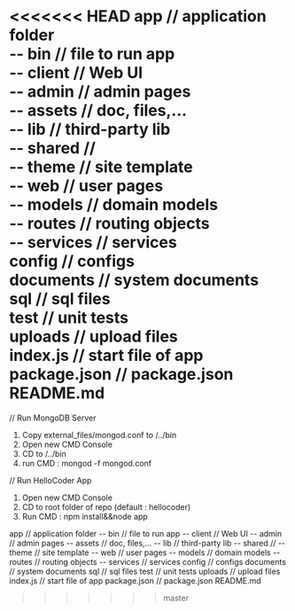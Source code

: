 <<<<<<< HEAD
app 		 // application folder <br />
-- bin  	 // file to run app <br />
-- client 	 // Web UI <br />
   -- admin  // admin pages <br />
   -- assets // doc, files,... <br />
   -- lib 	 // third-party lib <br />
   -- shared // <br />
   -- theme	 // site template <br />
   -- web	 // user pages <br />
-- models 	 // domain models <br />
-- routes	 // routing objects <br />
-- services	 // services <br />
config		 // configs <br />
documents	 // system documents <br />
sql 		 // sql files <br />
test		 // unit tests <br />
uploads		 // upload files <br />
index.js	 // start file of app <br />
package.json // package.json <br />
README.md
=======
// Run MongoDB Server
1. Copy external_files/mongod.conf to <your mongodb folder>/../bin
2. Open new CMD Console
3. CD to <your mongodb folder>/../bin
4. run CMD : mongod -f mongod.conf

// Run HelloCoder App
1. Open new CMD Console
2. CD to root folder of repo (default : hellocoder)
3. Run CMD : npm install&&node app

app 		 // application folder
-- bin  	 // file to run app
-- client 	 // Web UI
   -- admin  // admin pages
   -- assets // doc, files,...
   -- lib 	 // third-party lib
   -- shared // 
   -- theme	 // site template
   -- web	 // user pages
-- models 	 // domain models
-- routes	 // routing objects
-- services	 // services
config		 // configs
documents	 // system documents
sql 		 // sql files
test		 // unit tests
uploads		 // upload files
index.js	 // start file of app
package.json // package.json
README.md
>>>>>>> master
